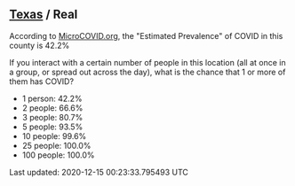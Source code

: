 
## [Texas](/united-states/texas) / Real

According to [MicroCOVID.org](http://microcovid.org),
the "Estimated Prevalence" of COVID in this county is 42.2%

If you interact with a certain number of people in this location
(all at once in a group, or spread out across the day), what is the chance that
1 or more of them has COVID?

- 1 person: 42.2%
- 2 people: 66.6%
- 3 people: 80.7%
- 5 people: 93.5%
- 10 people: 99.6%
- 25 people: 100.0%
- 100 people: 100.0%

Last updated: 2020-12-15 00:23:33.795493 UTC
